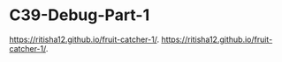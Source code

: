 # C39-Debug-Part-1
 https://ritisha12.github.io/fruit-catcher-1/.
https://ritisha12.github.io/fruit-catcher-1/.
